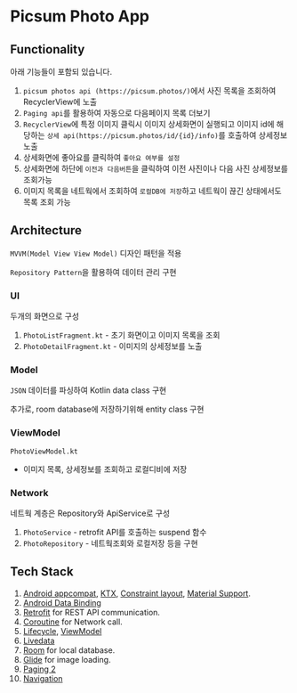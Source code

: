 # Picsum Photo App

## Functionality
아래 기능들이 포함되 있습니다.
1. `picsum photos api (https://picsum.photos/)`에서 사진 목록을 조회하여 RecyclerView에 노출
2. `Paging api`를 활용하여 자동으로 다음페이지 목록 더보기
3. `RecyclerView`에 특정 이미지 클릭시 이미지 상세화면이 실행되고 이미지 id에 해당하는 `상세 api(https://picsum.photos/id/{id}/info)`를 호출하여 상세정보 노출
4. 상세화면에 좋아요를 클릭하여 `좋아요 여부를 설정`
5. 상세화면에 하단에 `이전과 다음버튼`을 클릭하여 이전 사진이나 다음 사진 상세정보를 조회가능
6. 이미지 목록을 네트웍에서 조회하여 `로컬DB에 저장`하고 네트웍이 끊긴 상태에서도 목록 조회 가능

## Architecture
`MVVM(Model View View Model)` 디자인 패턴을 적용

`Repository Pattern`을 활용하여 데이터 관리 구현

### UI
두개의 화면으로 구성
1. `PhotoListFragment.kt` - 초기 화면이고 이미지 목록을 조회
2. `PhotoDetailFragment.kt` - 이미지의 상세정보를 노출

### Model
`JSON` 데이터를 파싱하여 Kotlin data class 구현

추가로, room database에 저장하기위해 entity class 구현

### ViewModel
`PhotoViewModel.kt`
- 이미지 목록, 상세정보를 조회하고 로컬디비에 저장

### Network
네트웍 계층은 Repository와 ApiService로 구성
1. `PhotoService` - retrofit API를 호출하는 suspend 함수
2. `PhotoRepository` - 네트웍조회와 로컬저장 등을 구현

## Tech Stack
1. [Android appcompat](https://developer.android.com/jetpack/androidx/releases/appcompat), [KTX](https://developer.android.com/kotlin/ktx), [Constraint layout](https://developer.android.com/reference/androidx/constraintlayout/widget/ConstraintLayout), [Material Support](https://material.io/develop/android/docs/getting-started).
2.  [Android Data Binding](https://developer.android.com/topic/libraries/data-binding)
3. [Retrofit](https://square.github.io/retrofit/) for REST API communication.
4. [Coroutine](https://developer.android.com/kotlin/coroutines) for Network call.
5. [Lifecycle](https://developer.android.com/jetpack/androidx/releases/lifecycle), [ViewModel](https://developer.android.com/topic/libraries/architecture/viewmodel)
6.  [Livedata](https://developer.android.com/topic/libraries/architecture/livedata)
7. [Room](https://developer.android.com/jetpack/androidx/releases/room) for local database.
8. [Glide](https://github.com/bumptech/glide) for image loading.
9. [Paging 2](https://developer.android.com/topic/libraries/architecture/paging)
10. [Navigation](https://developer.android.com/guide/navigation)
